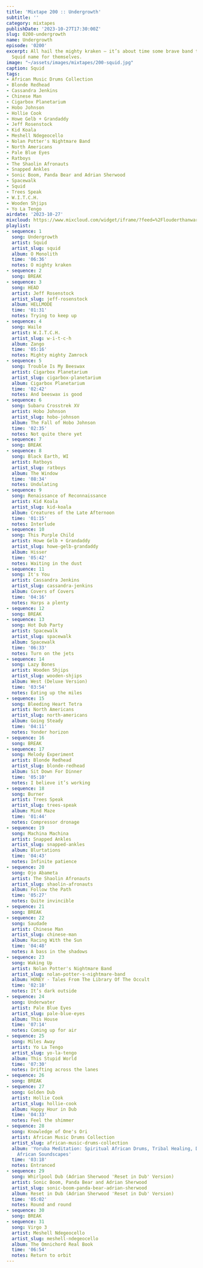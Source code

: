 ```yaml
---
title: 'Mixtape 200 :: Undergrowth'
subtitle: ''
category: mixtapes
publishDate: '2023-10-27T17:30:00Z'
slug: 0200-undergrowth
name: Undergrowth
episode: '0200'
excerpt: All hail the mighty kraken — it’s about time some brave band took up the
  Squid name for themselves.
image: "~/assets/images/mixtapes/200-squid.jpg"
caption: Squid
tags:
- African Music Drums Collection
- Blonde Redhead
- Cassandra Jenkins
- Chinese Man
- Cigarbox Planetarium
- Hobo Johnson
- Hollie Cook
- Howe Gelb + Grandaddy
- Jeff Rosenstock
- Kid Koala
- Meshell Ndegeocello
- Nolan Potter's Nightmare Band
- North Americans
- Pale Blue Eyes
- Ratboys
- The Shaolin Afronauts
- Snapped Ankles
- Sonic Boom, Panda Bear and Adrian Sherwood
- Spacewalk
- Squid
- Trees Speak
- W.I.T.C.H.
- Wooden Shjips
- Yo La Tengo
airdate: '2023-10-27'
mixcloud: https://www.mixcloud.com/widget/iframe/?feed=%2Flouderthanwar%2Fthe-final-hour-200-undergrowth-2023-10-27%2F&hide_artwork=1&hide_cover=1
playlist:
- sequence: 1
  song: Undergrowth
  artist: Squid
  artist_slug: squid
  album: O Monolith
  time: '06:36'
  notes: O mighty kraken
- sequence: 2
  song: BREAK
- sequence: 3
  song: HEAD
  artist: Jeff Rosenstock
  artist_slug: jeff-rosenstock
  album: HELLMODE
  time: '01:31'
  notes: Trying to keep up
- sequence: 4
  song: Waile
  artist: W.I.T.C.H.
  artist_slug: w-i-t-c-h
  album: Zango
  time: '05:16'
  notes: Mighty mighty Zamrock
- sequence: 5
  song: Trouble Is My Beeswax
  artist: Cigarbox Planetarium
  artist_slug: cigarbox-planetarium
  album: Cigarbox Planetarium
  time: '02:42'
  notes: And beeswax is good
- sequence: 6
  song: Subaru Crosstrek XV
  artist: Hobo Johnson
  artist_slug: hobo-johnson
  album: The Fall of Hobo Johnson
  time: '02:35'
  notes: Not quite there yet
- sequence: 7
  song: BREAK
- sequence: 8
  song: Black Earth, WI
  artist: Ratboys
  artist_slug: ratboys
  album: The Window
  time: '08:34'
  notes: Undulating
- sequence: 9
  song: Renaissance of Reconnaissance
  artist: Kid Koala
  artist_slug: kid-koala
  album: Creatures of the Late Afternoon
  time: '01:15'
  notes: Interlude
- sequence: 10
  song: This Purple Child
  artist: Howe Gelb + Grandaddy
  artist_slug: howe-gelb-grandaddy
  album: Hisser
  time: '05:42'
  notes: Waiting in the dust
- sequence: 11
  song: It's You
  artist: Cassandra Jenkins
  artist_slug: cassandra-jenkins
  album: Covers of Covers
  time: '04:16'
  notes: Harps a plenty
- sequence: 12
  song: BREAK
- sequence: 13
  song: Hot Dub Party
  artist: Spacewalk
  artist_slug: spacewalk
  album: Spacewalk
  time: '06:33'
  notes: Turn on the jets
- sequence: 14
  song: Lazy Bones
  artist: Wooden Shjips
  artist_slug: wooden-shjips
  album: West (Deluxe Version)
  time: '03:54'
  notes: Eating up the miles
- sequence: 15
  song: Bleeding Heart Tetra
  artist: North Americans
  artist_slug: north-americans
  album: Going Steady
  time: '04:11'
  notes: Yonder horizon
- sequence: 16
  song: BREAK
- sequence: 17
  song: Melody Experiment
  artist: Blonde Redhead
  artist_slug: blonde-redhead
  album: Sit Down For Dinner
  time: '05:10'
  notes: I believe it’s working
- sequence: 18
  song: Burner
  artist: Trees Speak
  artist_slug: trees-speak
  album: Mind Maze
  time: '01:44'
  notes: Compressor dronage
- sequence: 19
  song: Machina Machina
  artist: Snapped Ankles
  artist_slug: snapped-ankles
  album: Blurtations
  time: '04:43'
  notes: Infinite patience
- sequence: 20
  song: Ojo Abameta
  artist: The Shaolin Afronauts
  artist_slug: shaolin-afronauts
  album: Follow the Path
  time: '05:27'
  notes: Quite invincible
- sequence: 21
  song: BREAK
- sequence: 22
  song: Saudade
  artist: Chinese Man
  artist_slug: chinese-man
  album: Racing With the Sun
  time: '04:48'
  notes: A bass in the shadows
- sequence: 23
  song: Waking Up
  artist: Nolan Potter's Nightmare Band
  artist_slug: nolan-potter-s-nightmare-band
  album: HONEY - Tales From The Library Of The Occult
  time: '02:18'
  notes: It’s dark outside
- sequence: 24
  song: Underwater
  artist: Pale Blue Eyes
  artist_slug: pale-blue-eyes
  album: This House
  time: '07:14'
  notes: Coming up for air
- sequence: 25
  song: Miles Away
  artist: Yo La Tengo
  artist_slug: yo-la-tengo
  album: This Stupid World
  time: '07:30'
  notes: Drifting across the lanes
- sequence: 26
  song: BREAK
- sequence: 27
  song: Golden Dub
  artist: Hollie Cook
  artist_slug: hollie-cook
  album: Happy Hour in Dub
  time: '04:33'
  notes: Feel the shimmer
- sequence: 28
  song: Knowledge of One's Ori
  artist: African Music Drums Collection
  artist_slug: african-music-drums-collection
  album: 'Yoruba Meditation: Spiritual African Drums, Tribal Healing, Deep Trance,
    African Soundscapes'
  time: '03:18'
  notes: Entranced
- sequence: 29
  song: Whirlpool Dub (Adrian Sherwood 'Reset in Dub' Version)
  artist: Sonic Boom, Panda Bear and Adrian Sherwood
  artist_slug: sonic-boom-panda-bear-adrian-sherwood
  album: Reset in Dub (Adrian Sherwood 'Reset in Dub' Version)
  time: '05:02'
  notes: Round and round
- sequence: 30
  song: BREAK
- sequence: 31
  song: Virgo 3
  artist: Meshell Ndegeocello
  artist_slug: meshell-ndegeocello
  album: The Omnichord Real Book
  time: '06:54'
  notes: Return to orbit
---
```


